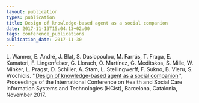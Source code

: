 ```yaml
---
layout: publication
types: publication
title: Design of knowledge-based agent as a social companion
date: 2017-11-13T15:04:13+02:00
tags: conference_publications
publication_date: 2017-11-30
---
```

L. Wanner, E. André, J. Blat, S. Dasiopoulou, M. Farrús, T. Fraga, E. Kamateri, F. Lingenfelser, G. Llorach, O. Martínez, G. Meditskos, S. Mille, W. Minker, L. Pragst, D. Schiller, A. Stam, L. Stellingwerff, F. Sukno, B. Vieru, S. Vrochidis. ''[Design of knowledge-based agent as a social companion](https://www.researchgate.net/publication/321811067_Design_of_a_Knowledge-Based_Agent_as_a_Social_Companion)'', Proceedings of the International Conference on Health and Social Care Information Systems and Technologies (HCist), Barcelona, Catalonia, November 2017.
